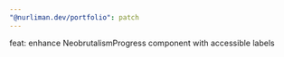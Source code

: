 ```yaml
---
"@nurliman.dev/portfolio": patch
---
```


feat: enhance NeobrutalismProgress component with accessible labels

